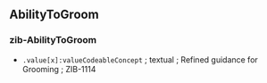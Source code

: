 ## AbilityToGroom
### zib-AbilityToGroom
* `.value[x]:valueCodeableConcept` ; textual ; Refined guidance for Grooming ; ZIB-1114